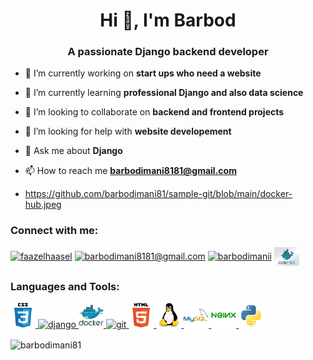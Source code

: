 <h1 align="center">Hi 👋, I'm Barbod</h1>
<h3 align="center">A passionate Django backend developer</h3>

- 🔭 I’m currently working on **start ups who need a website**

- 🌱 I’m currently learning **professional Django and also data science**

- 👯 I’m looking to collaborate on **backend and frontend projects**

- 🤝 I’m looking for help with **website developement**

- 💬 Ask me about **Django**

- 📫 How to reach me **barbodimani8181@gmail.com**
- https://github.com/barbodimani81/sample-git/blob/main/docker-hub.jpeg

<h3 align="left">Connect with me:</h3>
<p align="left">
<a href="https://twitter.com/faazelhaasel" target="blank"><img align="center" src="https://raw.githubusercontent.com/rahuldkjain/github-profile-readme-generator/master/src/images/icons/Social/twitter.svg" alt="faazelhaasel" height="30" width="40" /></a>
<a href="https://stackoverflow.com/users/barbodimani8181@gmail.com" target="blank"><img align="center" src="https://raw.githubusercontent.com/rahuldkjain/github-profile-readme-generator/master/src/images/icons/Social/stack-overflow.svg" alt="barbodimani8181@gmail.com" height="30" width="40" /></a>
<a href="https://instagram.com/barbodimanii" target="blank"><img align="center" src="https://raw.githubusercontent.com/rahuldkjain/github-profile-readme-generator/master/src/images/icons/Social/instagram.svg" alt="barbodimanii" height="30" width="40" /></a>
<a href="https://hub.docker.com/u/barbodimani" target="blank"><img align="center" src="https://github.com/barbodimani81/sample-git/blob/main/docker-hub.jpeg" alt="DockerHub" height="30" width="40" /></a>
</p>

<h3 align="left">Languages and Tools:</h3>
<p align="left">
<a href="https://www.w3schools.com/css/" target="_blank" rel="noreferrer"> <img src="https://raw.githubusercontent.com/devicons/devicon/master/icons/css3/css3-original-wordmark.svg" alt="css3" width="40" height="40"/> </a>
<a href="https://www.djangoproject.com/" target="_blank" rel="noreferrer"> <img src="https://cdn.worldvectorlogo.com/logos/django.svg" alt="django" width="40" height="40"/> </a>
<a href="https://www.docker.com/" target="_blank" rel="noreferrer"> <img src="https://raw.githubusercontent.com/devicons/devicon/master/icons/docker/docker-original-wordmark.svg" alt="docker" width="40" height="40"/> </a>
<a href="https://git-scm.com/" target="_blank" rel="noreferrer"> <img src="https://www.vectorlogo.zone/logos/git-scm/git-scm-icon.svg" alt="git" width="40" height="40"/> </a>
<a href="https://www.w3.org/html/" target="_blank" rel="noreferrer"> <img src="https://raw.githubusercontent.com/devicons/devicon/master/icons/html5/html5-original-wordmark.svg" alt="html5" width="40" height="40"/> </a>
<a href="https://www.linux.org/" target="_blank" rel="noreferrer"> <img src="https://raw.githubusercontent.com/devicons/devicon/master/icons/linux/linux-original.svg" alt="linux" width="40" height="40"/> </a>
<a href="https://www.mysql.com/" target="_blank" rel="noreferrer"> <img src="https://raw.githubusercontent.com/devicons/devicon/master/icons/mysql/mysql-original-wordmark.svg" alt="mysql" width="40" height="40"/> </a>
<a href="https://www.nginx.com" target="_blank" rel="noreferrer"> <img src="https://raw.githubusercontent.com/devicons/devicon/master/icons/nginx/nginx-original.svg" alt="nginx" width="40" height="40"/> </a>
<a href="https://www.python.org" target="_blank" rel="noreferrer"> <img src="https://raw.githubusercontent.com/devicons/devicon/master/icons/python/python-original.svg" alt="python" width="40" height="40"/> </a>
</p>

<p><img align="center" src="https://github-readme-stats.vercel.app/api/top-langs?username=barbodimani81&show_icons=true&locale=en&layout=compact" alt="barbodimani81" /></p>
